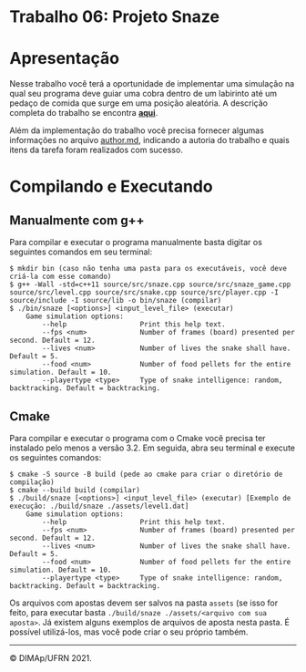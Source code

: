 ﻿# Trabalho 06: Projeto Snaze

# Apresentação

Nesse trabalho você terá a oportunidade de implementar uma simulação na qual seu programa deve guiar uma cobra dentro de um labirinto até um pedaço de comida que surge em uma posição aleatória.
A descrição completa do trabalho se encontra [**aqui**](docs/snake_programming_project.pfd).

Além da implementação do trabalho você precisa fornecer algumas informações no arquivo [author.md](author.md), indicando a autoria do trabalho e quais itens da tarefa foram realizados com sucesso. 

# Compilando e Executando

## Manualmente com g++

Para compilar e executar o programa manualmente basta digitar os seguintes comandos em seu terminal:

```
$ mkdir bin (caso não tenha uma pasta para os executáveis, você deve criá-la com esse comando)
$ g++ -Wall -std=c++11 source/src/snaze.cpp source/src/snaze_game.cpp source/src/level.cpp source/src/snake.cpp source/src/player.cpp -I source/include -I source/lib -o bin/snaze (compilar)
$ ./bin/snaze [<options>] <input_level_file> (executar)
    Game simulation options:
        --help                  Print this help text.
        --fps <num>             Number of frames (board) presented per second. Default = 12.
        --lives <num>           Number of lives the snake shall have. Default = 5.
        --food <num>            Number of food pellets for the entire simulation. Default = 10.
        --playertype <type>     Type of snake intelligence: random, backtracking. Default = backtracking.
```

## Cmake

Para compilar e executar o programa com o Cmake você precisa ter instalado pelo menos a versão 3.2. Em seguida, abra seu terminal e execute os seguintes comandos:

```
$ cmake -S source -B build (pede ao cmake para criar o diretório de compilação)
$ cmake --build build (compilar)
$ ./build/snaze [<options>] <input_level_file> (executar) [Exemplo de execução: ./build/snaze ./assets/level1.dat]
    Game simulation options:
        --help                  Print this help text.
        --fps <num>             Number of frames (board) presented per second. Default = 12.
        --lives <num>           Number of lives the snake shall have. Default = 5.
        --food <num>            Number of food pellets for the entire simulation. Default = 10.
        --playertype <type>     Type of snake intelligence: random, backtracking. Default = backtracking.
```

Os arquivos com apostas devem ser salvos na pasta `assets` (se isso for feito, para executar basta `./build/snaze ./assets/<arquivo com sua aposta>`. Já existem alguns exemplos de arquivos de aposta nesta pasta. É possível utilizá-los, mas você pode criar o seu próprio também.

--------
&copy; DIMAp/UFRN 2021.

